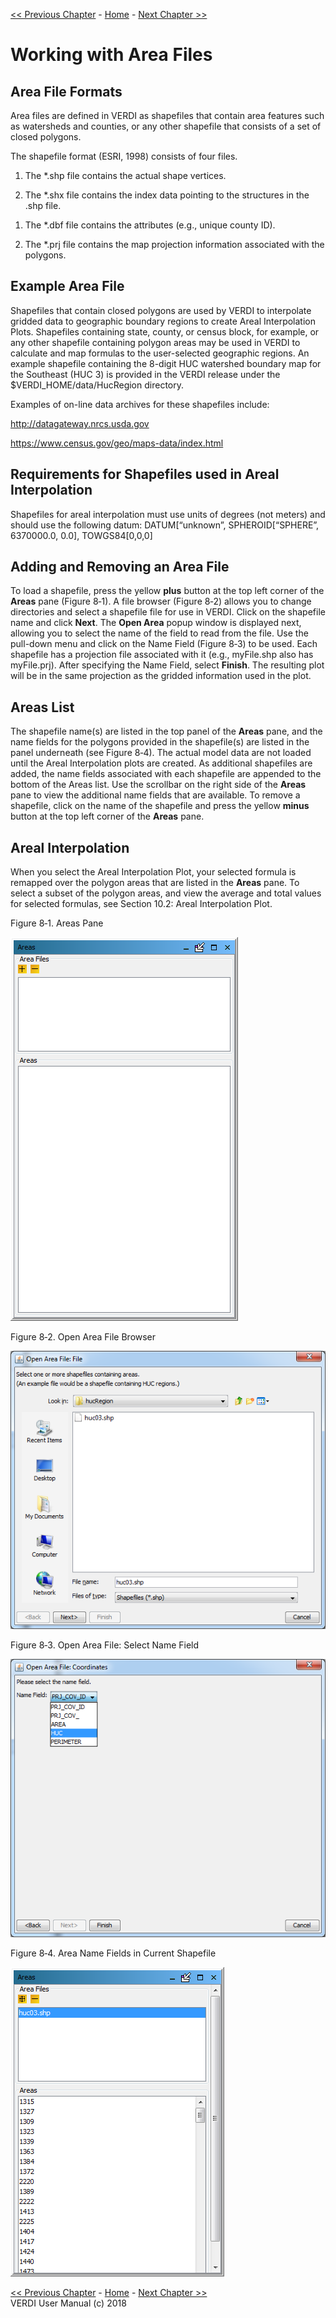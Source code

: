 <!-- BEGIN COMMENT -->
  
[<< Previous Chapter](VERDI_ch07.md) - [Home](README.md) - [Next Chapter >>](VERDI_ch09.md)

<!-- END COMMENT -->

Working with Area Files
=======================

Area File Formats
-----------------

Area files are defined in VERDI as shapefiles that contain area features such as watersheds and counties, or any other shapefile that consists of a set of closed polygons.

The shapefile format (ESRI, 1998) consists of four files.

1.  The *.shp file contains the actual shape vertices.

2.  The *.shx file contains the index data pointing to the structures in the .shp file.

<!-- -->

1.  The *.dbf file contains the attributes (e.g., unique county ID).

2.  The *.prj file contains the map projection information associated with the polygons.

Example Area File
-----------------

Shapefiles that contain closed polygons are used by VERDI to interpolate gridded data to geographic boundary regions to create Areal Interpolation Plots. Shapefiles containing state, county, or census block, for example, or any other shapefile containing polygon areas may be used in VERDI to calculate and map formulas to the user-selected geographic regions. An example shapefile containing the 8-digit HUC watershed boundary map for the Southeast (HUC 3) is provided in the VERDI release under the $VERDI_HOME/data/HucRegion directory.

Examples of on-line data archives for these shapefiles include:

<http://datagateway.nrcs.usda.gov>

<https://www.census.gov/geo/maps-data/index.html>

Requirements for Shapefiles used in Areal Interpolation
-------------------------------------------------------

Shapefiles for areal interpolation must use units of degrees (not meters) and should use the following datum: DATUM[“unknown”, SPHEROID[“SPHERE”, 6370000.0, 0.0], TOWGS84[0,0,0]

Adding and Removing an Area File
--------------------------------

<span id="_Toc241299380" class="anchor"></span>To load a shapefile, press the yellow **plus** button at the top left corner of the **Areas** pane (Figure 8‑1). A file browser (Figure 8‑2) allows you to change directories and select a shapefile file for use in VERDI. Click on the shapefile name and click **Next**. The **Open Area** popup window is displayed next, allowing you to select the name of the field to read from the file. Use the pull-down menu and click on the Name Field (Figure 8‑3) to be used. Each shapefile has a projection file associated with it (e.g., myFile.shp also has myFile.prj). After specifying the Name Field, select **Finish**. The resulting plot will be in the same projection as the gridded information used in the plot.

Areas List
----------

The shapefile name(s) are listed in the top panel of the **Areas** pane, and the name fields for the polygons provided in the shapefile(s) are listed in the panel underneath (see Figure 8‑4). The actual model data are not loaded until the Areal Interpolation plots are created. As additional shapefiles are added, the name fields associated with each shapefile are appended to the bottom of the Areas list. Use the scrollbar on the right side of the **Areas** pane to view the additional name fields that are available. To remove a shapefile, click on the name of the shapefile and press the yellow **minus** button at the top left corner of the **Areas** pane.

Areal Interpolation
-------------------

When you select the Areal Interpolation Plot, your selected formula is remapped over the polygon areas that are listed in the **Areas** pane. To select a subset of the polygon areas, and view the average and total values for selected formulas, see Section 10.2: Areal Interpolation Plot.

<a id=Figure8-1></a>
Figure 8‑1. Areas Pane<br>

![Figure8-1](./media/image020.png)

<a id=Figure8-2></a>
Figure 8‑2. Open Area File Browser<br>

![Figure8-2](./media/image021.png)

<a id=Figure8-3></a>
Figure 8‑3. Open Area File: Select Name Field<br>

![Figure8-3](./media/image022.png)

<a id=Figure8-4></a>
Figure 8‑4. Area Name Fields in Current Shapefile<br>

![Figure8-4](./media/image023.png)

<!-- BEGIN COMMENT -->

[<< Previous Chapter](VERDI_ch07.md) - [Home](README.md) - [Next Chapter >>](VERDI_ch09.md)<br>
VERDI User Manual (c) 2018<br>

<!-- END COMMENT -->
